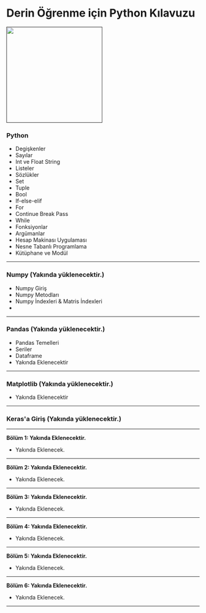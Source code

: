 # Derin Öğrenme için Python Kılavuzu

<a href="" target="_blank"><img height="250" src="https://www.novarge.com.tr/upload/kurs//823859cd8e65921283e9ef7084db01bf.png"></a>

### Python 
* Degişkenler
* Sayılar
* Int ve Float String
* Listeler
* Sözlükler
* Set
* Tuple
* Bool
* If-else-elif
* For
* Continue Break Pass
* While
* Fonksiyonlar
* Argümanlar
* Hesap Makinası Uygulaması
* Nesne Tabanlı Programlama
* Kütüphane ve Modül


----------------------------------------------------------------

### Numpy (Yakında yüklenecektir.)

* Numpy Giriş
* Numpy Metodları
* Numpy İndexleri & Matris İndexleri
*
----------------------------------------------------------------
### Pandas (Yakında yüklenecektir.)

* Pandas Temelleri
* Seriler
* Dataframe
* Yakında Eklenecektir
----------------------------------------------------------------
### Matplotlib (Yakında yüklenecektir.)

* Yakında Eklenecektir
----------------------------------------------------------------
### Keras'a Giriş (Yakında yüklenecektir.)

----------------------------------------------------------------
**Bölüm 1: Yakında Eklenecektir.** 

- Yakında Eklenecek.
----------------------------------------------------------------
**Bölüm 2: Yakında Eklenecektir.** 

- Yakında Eklenecek.
----------------------------------------------------------------
**Bölüm 3: Yakında Eklenecektir.** 

- Yakında Eklenecek.
----------------------------------------------------------------
**Bölüm 4: Yakında Eklenecektir.** 

- Yakında Eklenecek.
----------------------------------------------------------------
**Bölüm 5: Yakında Eklenecektir.**

- Yakında Eklenecek.
----------------------------------------------------------------
**Bölüm 6: Yakında Eklenecektir.**

- Yakında Eklenecek.
----------------------------------------------------------------
